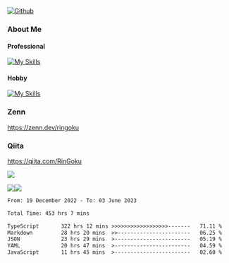 [![Github](https://img.shields.io/github/followers/skyt-a?label=Follow&style=social)](https://github.com/skyt-a)

### About Me
#### Professional
[![My Skills](https://skillicons.dev/icons?i=react,ts,js,nodejs,java,graphql,firebase,githubactions&theme=light)](https://skillicons.dev)
#### Hobby
[![My Skills](https://skillicons.dev/icons?i=unity,rust,py&theme=light)](https://skillicons.dev)

### Zenn
https://zenn.dev/ringoku
### Qiita
https://qiita.com/RinGoku


![](https://github-profile-summary-cards.vercel.app/api/cards/profile-details?username=skyt-a&theme=default)

![](https://github-profile-summary-cards.vercel.app/api/cards/repos-per-language?username=skyt-a&theme=default)![](https://github-profile-summary-cards.vercel.app/api/cards/stats?username=RinGoku&theme=default)

<!--START_SECTION:waka-->

```txt
From: 19 December 2022 - To: 03 June 2023

Total Time: 453 hrs 7 mins

TypeScript       322 hrs 12 mins >>>>>>>>>>>>>>>>>>-------   71.11 %
Markdown         28 hrs 20 mins  >>-----------------------   06.25 %
JSON             23 hrs 29 mins  >------------------------   05.19 %
YAML             20 hrs 47 mins  >------------------------   04.59 %
JavaScript       11 hrs 45 mins  >------------------------   02.60 %
```

<!--END_SECTION:waka-->
